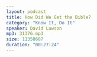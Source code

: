 ```yaml
---
layout: podcast
title: How Did We Get the Bible?
category: "Know It, Do It"
speaker: David Lawson
mp3: 31376.mp3
size: 11358687
duration: "00:27:24"
---
```


